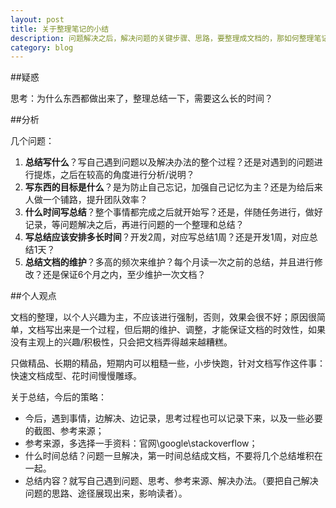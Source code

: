```yaml
---
layout: post
title: 关于整理笔记的小结
description: 问题解决之后，解决问题的关键步骤、思路，要整理成文档的，那如何整理笔记？
category: blog
---
```


##疑惑

思考：为什么东西都做出来了，整理总结一下，需要这么长的时间？

##分析

几个问题：

1. **总结写什么**？写自己遇到问题以及解决办法的整个过程？还是对遇到的问题进行提炼，之后在较高的角度进行分析/说明？
1. **写东西的目标是什么**？是为防止自己忘记，加强自己记忆为主？还是为给后来人做一个铺路，提升团队效率？
1. **什么时间写总结**？整个事情都完成之后就开始写？还是，伴随任务进行，做好记录，等问题解决之后，再进行问题的一个整理和总结？
1. **写总结应该安排多长时间**？开发2周，对应写总结1周？还是开发1周，对应总结1天？
1. **总结文档的维护**？多高的频次来维护？每个月读一次之前的总结，并且进行修改？还是保证6个月之内，至少维护一次文档？


##个人观点

文档的整理，以个人兴趣为主，不应该进行强制，否则，效果会很不好；原因很简单，文档写出来是一个过程，但后期的维护、调整，才能保证文档的时效性，如果没有主观上的兴趣/积极性，只会把文档弄得越来越糟糕。


只做精品、长期的精品，短期内可以粗糙一些，小步快跑，针对文档写作这件事：快速文档成型、花时间慢慢雕琢。


关于总结，今后的策略：

* 今后，遇到事情，边解决、边记录，思考过程也可以记录下来，以及一些必要的截图、参考来源；
* 参考来源，多选择一手资料：官网\google\stackoverflow；
* 什么时间总结？问题一旦解决，第一时间总结成文档，不要将几个总结堆积在一起。
* 总结内容？就写自己遇到问题、思考、参考来源、解决办法。（要把自己解决问题的思路、途径展现出来，影响读者）。



[NingG]:    http://ningg.github.com  "NingG"
